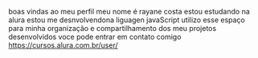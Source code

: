 boas vindas ao meu perfil
meu nome é rayane costa
estou estudando na alura
estou me desnvolvendona liguagen javaScript
utilizo esse espaço para minha organização e compartilhamento dos meu projetos desenvolvidos 
voce pode entrar em contato comigo 
https://cursos.alura.com.br/user/

